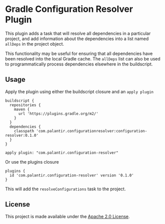 Gradle Configuration Resolver Plugin
====================================

This plugin adds a task that will resolve all dependencies in a particular project, and add
information about the dependencies into a list named `allDeps` in the project object.

This functionality may be useful for ensuring that all dependencies have been resolved into the
local Gradle cache. The `allDeps` list can also be used to programmatically process dependencies
elsewhere in the buildscript.

Usage
-----

Apply the plugin using either the buildscript closure and an `apply plugin`

    buildscript {
      repositories {
        maven {
          url 'https://plugins.gradle.org/m2/'
        }
      }
      dependencies {
        classpath 'com.palantir.configurationresolver:configuration-resolver:0.1.0'
      }
    }

    apply plugin: "com.palantir.configuration-resolver"


Or use the plugins closure


    plugins {
      id 'com.palantir.configuration-resolver' version '0.1.0'
    }


This will add the `resolveConfigurations` task to the project.

License
-------
This project is made available under the [Apache 2.0 License][license].


[license]: http://www.apache.org/licenses/LICENSE-2.0

